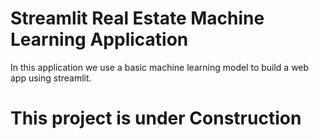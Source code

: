 # Streamlit Real Estate Machine Learning Application

In this application we use a basic machine learning model to build a web app using streamlit. 


# This project is under Construction
